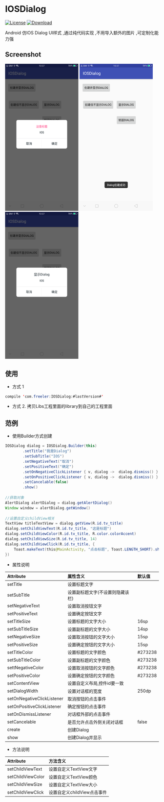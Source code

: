 # IOSDialog
[![License](https://img.shields.io/badge/license-Apache%202-green.svg)](https://www.apache.org/licenses/LICENSE-2.0)
 [ ![Download](https://api.bintray.com/packages/freeleragain/maven/IOSDialog/images/download.svg) ](https://bintray.com/freeleragain/maven/IOSDialog/_latestVersion)

Android 仿IOS Dialog UI样式 ,通过纯代码实现 ,不用导入额外的图片 ,可定制化能力强

## Screenshot

![](https://github.com/freeler/IOSDialog/blob/master/screenshot/Screenshot_1.png)
![](https://github.com/freeler/IOSDialog/blob/master/screenshot/Screenshot_2.png)
![](https://github.com/freeler/IOSDialog/blob/master/screenshot/Screenshot_3.png)


## 使用
- 方式 1

```java
compile 'com.freeler:IOSDialog:#lastVersion#'
```

- 方式 2. 拷贝Libs工程里面的library到自己的工程里面

## 范例

- 使用Builder方式创建

```java
IOSDialog dialog = IOSDialog.Builder(this)
        .setTitle("我是Dialog")
        .setSubTitle("IOS")
        .setNegativeText("取消")
        .setPositiveText("确定")
        .setOnNegativeClickListener { v, dialog -> 	dialog.dismiss() }
        .setOnPositiveClickListener { v, dialog -> 	dialog.dismiss() }
        .setCancelable(false)
        .show()

//获取对象
AlertDialog alertDialog = dialog.getAlertDialog()
Window window = alertDialog.getWindow()

//设置自定义childView相关
TextView titleTextView = dialog.getView(R.id.tv_title)
dialog.setChildViewText(R.id.tv_title, "这是标题")
dialog.setChildViewColor(R.id.tv_title, R.color.colorAccent)
dialog.setChildViewSize(R.id.tv_title, 14)
dialog.setChildViewClick(R.id.tv_title, {
	Toast.makeText(this@MainActivity, "点击标题", Toast.LENGTH_SHORT).show()
})
```

- 属性说明

| Attribute                  | 属性含义                                     | 默认值     |
|:---------------------------|:--------------------------------------------|:----------|
| setTitle             		 | 设置标题文字                                 |  |
| setSubTitle       	     | 设置副标题文字(不设置则隐藏该栏)               |  |
| setNegativeText         	 | 设置取消按钮文字                             |  |
| setPositiveText  			 | 设置确定按钮文字                             |  |
| setTitleSize   			 | 设置标题的文字大小                           | 16sp |
| setSubTitleSize 			 | 设置副标题的文字大小                         | 14sp |
| setNegativeSize   		 | 设置取消按钮的文字大小                       | 15sp |
| setPositiveSize         	 | 设置确定按钮的文字大小                       | 15sp |
| setTitleColor      		 | 设置标题的文字颜色                           | #273238      |
| setSubTitleColor  		 | 设置副标题的文字颜色                         | #273238      |
| settNegativeColor   		 | 设置取消按钮的文字颜色                       | #273238     |
| setPositiveColor 			 | 设置确定按钮的文字颜色                       | #273238     |
| setContentView             | 设置自定义布局,控件id要一致 				|    |
| setDialogWidth  			 | 设置对话框的宽度                   		| 250dp      |
| setOnNegativeClickListener | 取消按钮的点击事件                         | |
| setOnPositiveClickListener | 确定按钮的点击事件                     	| |
| setOnDismissListener    	 | 对话框外部的点击事件                       | |
| setCancelable    			 | 是否允许点击外侧关闭对话框                  | false     |
| create    				 | 创建Dialog                                |      |
| show    					 | 创建Dialog并显示                           |    |


- 方法说明

| Attribute                  | 方法含义                                     |
|:---------------------------|:--------------------------------------------|
| setChildViewText           | 设置自定义TextView文字                      |  
| setChildViewColor          | 设置自定义TextView颜色                      |  
| setChildViewSize           | 设置自定义TextView大小                      |  
| setChildViewClick          | 设置自定义childView点击事件                  |  
